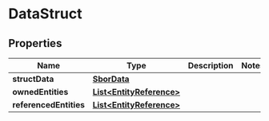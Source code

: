 

# DataStruct


## Properties

| Name | Type | Description | Notes |
|------------ | ------------- | ------------- | -------------|
|**structData** | [**SborData**](SborData.md) |  |  |
|**ownedEntities** | [**List&lt;EntityReference&gt;**](EntityReference.md) |  |  |
|**referencedEntities** | [**List&lt;EntityReference&gt;**](EntityReference.md) |  |  |



